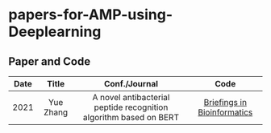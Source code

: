 # papers-for-AMP-using-Deeplearning

## Paper and Code

|   Date   | Title |  Conf./Journal  | Code  |
| :------: | :-----------------: | :-----------------------: | :----------------------: |
|  2021 | Yue Zhang | A novel antibacterial peptide recognition algorithm based on BERT|     [Briefings in Bioinformatics](https://academic.oup.com/bib/article-abstract/22/6/bbab200/6284370?redirectedFrom=fulltext)     |      [code](https://github.com/BioSequenceAnalysis/Bert-Protein)     |

